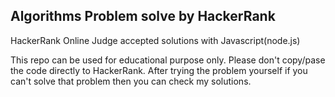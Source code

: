## Algorithms Problem solve by HackerRank
HackerRank Online Judge accepted solutions with Javascript(node.js)

This repo can be used for educational purpose only. Please don't copy/pase the code directly to HackerRank. After trying the problem yourself if you can't solve that problem then you can check my solutions.
